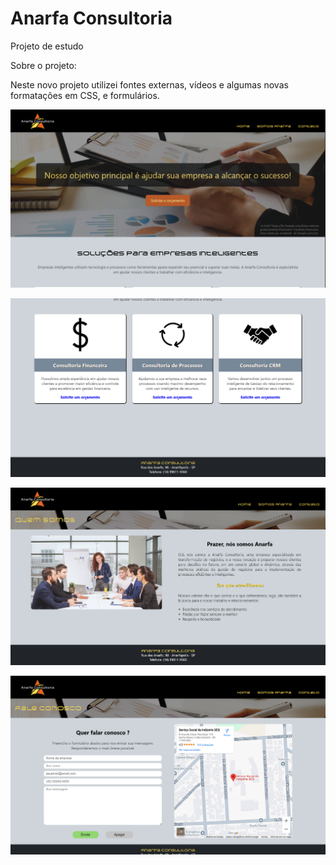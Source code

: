 # Anarfa Consultoria

Projeto de estudo

Sobre o projeto:

Neste novo projeto utilizei fontes externas, vídeos e algumas novas formatações em CSS, e formulários.

![Anarfa Consultoria](prints/ft1.png)

![](prints/ft2.png)

![](prints/ft3.png)

![](prints/f4.png)